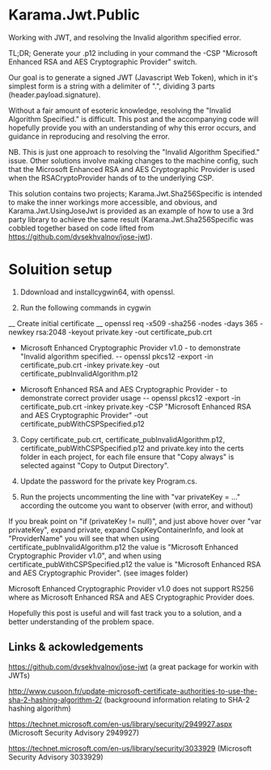 # Karama.Jwt.Public
Working with JWT, and resolving the Invalid algorithm specified error.


TL;DR; Generate your .p12 including in your command the -CSP "Microsoft Enhanced RSA and AES Cryptographic Provider" switch.

Our goal is to generate a signed JWT (Javascript Web Token), which in it's simplest form is a string with a delimiter of ".", 
dividing 3 parts (header.payload.signature). 

Without a fair amount of esoteric knowledge, resolving the "Invalid Algorithm Specified." is difficult. This post and the accompanying code will hopefully provide you with an understanding of why this error occurs, and guidance in reproducing and resolving the error. 

NB. This is just one approach to resolving the "Invalid Algorithm Specified." issue. Other solutions involve making changes to the machine config, 
such that the Microsoft Enhanced RSA and AES Cryptographic Provider is used when the RSACryptoProvider hands of to the underlying CSP.

This solution contains two projects; Karama.Jwt.Sha256Specific is intended to make the inner workings
more accessible, and obvious, and Karama.Jwt.UsingJoseJwt is provided as an example of how to use a 3rd party library to achieve the same result 
(Karama.Jwt.Sha256Specific was cobbled together based on code lifted from https://github.com/dvsekhvalnov/jose-jwt).


# Soluition setup
1) Ddownload and installcygwin64, with openssl.

2) Run the following commands in cygwin

__ Create initial certificate __
openssl req -x509 -sha256 -nodes -days 365 -newkey rsa:2048 -keyout private.key -out certificate_pub.crt

- Microsoft Enhanced Cryptographic Provider v1.0  - to demonstrate "Invalid algorithm specified.
-- openssl pkcs12 -export -in certificate_pub.crt -inkey private.key -out certificate_pubInvalidAlgorithm.p12

- Microsoft Enhanced RSA and AES Cryptographic Provider - to demonstrate correct provider usage
-- openssl pkcs12 -export -in certificate_pub.crt -inkey private.key -CSP "Microsoft Enhanced RSA and AES Cryptographic Provider" -out certificate_pubWithCSPSpecified.p12

3) Copy certificate_pub.crt, certificate_pubInvalidAlgorithm.p12, certificate_pubWithCSPSpecified.p12 and private.key into the certs folder in each project, for each file ensure that "Copy always" is selected against "Copy to Output Directory".

4) Update the password for the private key Program.cs.

5) Run the projects uncommenting the line with "var privateKey = ..." according the outcome you want to observer (with error, and without) 

If you break point on "if (privateKey != null)", and just above hover over "var privateKey", expand private, expand CspKeyContainerInfo, and look at "ProviderName" you will see that  when using certificate_pubInvalidAlgorithm.p12 the value is "Microsoft Enhanced Cryptographic Provider v1.0", and when using certificate_pubWithCSPSpecified.p12 the value is "Microsoft Enhanced RSA and AES Cryptographic Provider". (see images folder)

Microsoft Enhanced Cryptographic Provider v1.0 does not support RS256 where as Microsoft Enhanced RSA and AES Cryptographic Provider does.

Hopefully this post is useful and will fast track you to a solution, and a better understanding of the problem space.

Links & ackowledgements
---------------------------------------

https://github.com/dvsekhvalnov/jose-jwt (a great package for workin with JWTs)

http://www.cusoon.fr/update-microsoft-certificate-authorities-to-use-the-sha-2-hashing-algorithm-2/ (backgroound information relating to SHA-2 hashing algorithm)

https://technet.microsoft.com/en-us/library/security/2949927.aspx (Microsoft Security Advisory 2949927)

https://technet.microsoft.com/en-us/library/security/3033929 (Microsoft Security Advisory 3033929)
